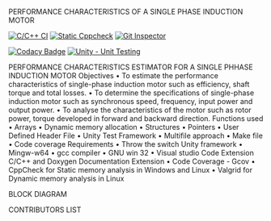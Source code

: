 PERFORMANCE CHARACTERISTICS OF A SINGLE PHASE INDUCTION MOTOR


[![C/C++ CI](https://github.com/256606/Miniproject/actions/workflows/ccpp.yml/badge.svg)](https://github.com/256606/Miniproject/actions/workflows/ccpp.yml) 
 [![Static Cppcheck](https://github.com/256606/Miniproject/actions/workflows/cppcheck.yml/badge.svg)](https://github.com/256606/Miniproject/actions/workflows/cppcheck.yml)
[![Git Inspector](https://github.com/256606/Miniproject/actions/workflows/gitinspector.yml/badge.svg)](https://github.com/256606/Miniproject/actions/workflows/gitinspector.yml)

[![Codacy Badge](https://app.codacy.com/project/badge/Grade/6ce8635953f64ff9949b505604628ff5)](https://www.codacy.com/gh/256606/miniproject/dashboard?utm_source=github.com&amp;utm_medium=referral&amp;utm_content=256606/miniproject&amp;utm_campaign=Badge_Grade)
[![Unity - Unit Testing](https://github.com/256606/Miniproject/actions/workflows/unity.yml/badge.svg)](https://github.com/256606/Miniproject/actions/workflows/unity.yml)

PERFORMANCE CHARACTERISTICS ESTIMATOR FOR A SINGLE PHHASE INDUCTION MOTOR
Objectives
•	To estimate the performance characteristics of single-phase induction motor such as efficiency, shaft torque and total losses. 
•	To determine the specifications of single-phase induction motor such as synchronous speed, frequency, input power and output power.
•	To analyse the characteristics of the motor such as rotor power, torque developed in forward and backward direction.
Functions used
•	Arrays
•	Dynamic memory allocation
•	Structures
•	Pointers
•	User Defined Header File
•	Unity Test Framework
•	Multifile approach
•	Make file
•	Code coverage
Requirements
•	Throw the switch Unity framework
•	Mingw-w64
•	gcc compiler
•	GNU win 32
•	Visual studio Code
Extension C/C++ and Doxygen Documentation Extension
•	Code Coverage - Gcov
•	CppCheck for Static memory analysis in Windows and Linux
•	Valgrid for Dynamic memory analysis in Linux



 	 	 	 
BLOCK DIAGRAM


























CONTRIBUTORS LIST
